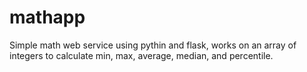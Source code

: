 # mathapp

Simple math web service using pythin and flask, works on an array of integers to calculate min, max, average, median, and percentile.


